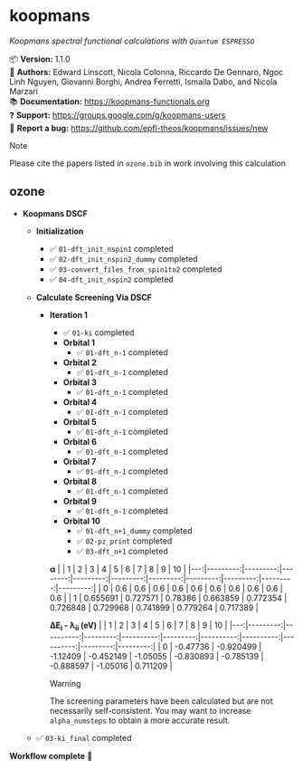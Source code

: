 
  koopmans
  ========

  *Koopmans spectral functional calculations with `Quantum ESPRESSO`*

  📦 **Version:** 1.1.0  
  🧑 **Authors:** Edward Linscott, Nicola Colonna, Riccardo De Gennaro, Ngoc Linh Nguyen, Giovanni Borghi, Andrea 
  Ferretti, Ismaila Dabo, and Nicola Marzari  
  📚 **Documentation:** https://koopmans-functionals.org  
  ❓ **Support:** https://groups.google.com/g/koopmans-users  
  🐛 **Report a bug:** https://github.com/epfl-theos/koopmans/issues/new

  > [!NOTE]  
  > Please cite the papers listed in `ozone.bib` in work involving this calculation

  ozone
  -----
  - **Koopmans DSCF**
    - **Initialization**
      - ✅ `01-dft_init_nspin1` completed  
      - ✅ `02-dft_init_nspin2_dummy` completed  
      - ✅ `03-convert_files_from_spin1to2` completed  
      - ✅ `04-dft_init_nspin2` completed  
    - **Calculate Screening Via DSCF**
      - **Iteration 1**
        - ✅ `01-ki` completed  
        - **Orbital 1**
          - ✅ `01-dft_n-1` completed  
        - **Orbital 2**
          - ✅ `01-dft_n-1` completed  
        - **Orbital 3**
          - ✅ `01-dft_n-1` completed  
        - **Orbital 4**
          - ✅ `01-dft_n-1` completed  
        - **Orbital 5**
          - ✅ `01-dft_n-1` completed  
        - **Orbital 6**
          - ✅ `01-dft_n-1` completed  
        - **Orbital 7**
          - ✅ `01-dft_n-1` completed  
        - **Orbital 8**
          - ✅ `01-dft_n-1` completed  
        - **Orbital 9**
          - ✅ `01-dft_n-1` completed  
        - **Orbital 10**
          - ✅ `01-dft_n+1_dummy` completed  
          - ✅ `02-pz_print` completed  
          - ✅ `03-dft_n+1` completed  

        **α**
        |    |        1 |        2 |       3 |        4 |        5 |        6 |        7 |        8 |        9 |       10 |
        |---:|---------:|---------:|--------:|---------:|---------:|---------:|---------:|---------:|---------:|---------:|
        |  0 | 0.6      | 0.6      | 0.6     | 0.6      | 0.6      | 0.6      | 0.6      | 0.6      | 0.6      | 0.6      |
        |  1 | 0.655691 | 0.727571 | 0.78386 | 0.663859 | 0.772354 | 0.726848 | 0.729968 | 0.741899 | 0.779264 | 0.717389 |

        **ΔE<sub>i</sub> - λ<sub>ii</sub> (eV)**
        |    |        1 |         2 |        3 |         4 |        5 |         6 |         7 |         8 |        9 |       10 |
        |---:|---------:|----------:|---------:|----------:|---------:|----------:|----------:|----------:|---------:|---------:|
        |  0 | -0.47736 | -0.920499 | -1.12409 | -0.452149 | -1.05055 | -0.830893 | -0.785139 | -0.888597 | -1.05016 | 0.711209 |


        > [!WARNING]  
        > The screening parameters have been calculated but are not necessarily self-consistent. You may want to
        > increase `alpha_numsteps` to obtain a more accurate result.

    - ✅ `03-ki_final` completed  

  **Workflow complete** 🎉
